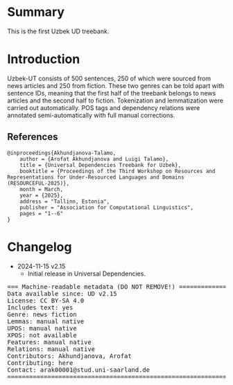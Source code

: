 # Summary

This is the first Uzbek UD treebank. 


# Introduction

Uzbek-UT consists of 500 sentences, 250 of which were sourced from news articles and 250 from fiction. These two genres can be told apart with sentence IDs, meaning that the first half of the treebank belongs to news articles and the second half to fiction. Tokenization and lemmatization were carried out automatically. POS tags and dependency relations were annotated semi-automatically with full manual corrections.



## References

```
@inproceedings{Akhundjanova-Talamo,
    author = {Arofat Akhundjanova and Luigi Talamo},
    title = {Universal Dependencies Treebank for Uzbek},
    booktitle = {Proceedings of the Third Workshop on Resources and Representations for Under-Resourced Languages and Domains (RESOURCEFUL-2025)},
    month = March,
    year = {2025},
    address = "Tallinn, Estonia",
    publisher = "Association for Computational Linguistics",
    pages = "1--6"
}
```

# Changelog

* 2024-11-15 v2.15
  * Initial release in Universal Dependencies.


<pre>
=== Machine-readable metadata (DO NOT REMOVE!) ================================
Data available since: UD v2.15
License: CC BY-SA 4.0
Includes text: yes
Genre: news fiction
Lemmas: manual native
UPOS: manual native
XPOS: not available
Features: manual native
Relations: manual native
Contributors: Akhundjanova, Arofat
Contributing: here
Contact: arak00001@stud.uni-saarland.de
===============================================================================
</pre>
